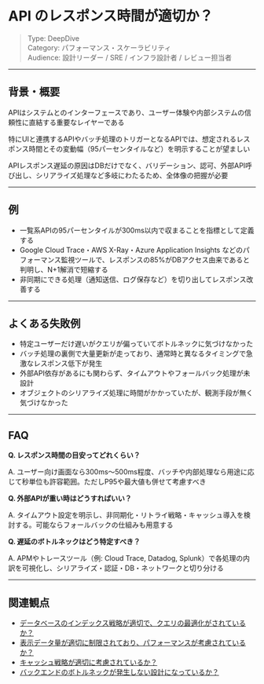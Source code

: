 # API のレスポンス時間が適切か？

> Type: DeepDive  
> Category: パフォーマンス・スケーラビリティ  
> Audience: 設計リーダー / SRE / インフラ設計者 / レビュー担当者

---

## 背景・概要

APIはシステムとのインターフェースであり、ユーザー体験や内部システムの信頼性に直結する重要なレイヤーである

特にUIと連携するAPIやバッチ処理のトリガーとなるAPIでは、想定されるレスポンス時間とその変動幅（95パーセンタイルなど）を明示することが望ましい

APIレスポンス遅延の原因はDBだけでなく、バリデーション、認可、外部API呼び出し、シリアライズ処理など多岐にわたるため、全体像の把握が必要

---

## 例

- 一覧系APIの95パーセンタイルが300ms以内で収まることを指標として定義する
- Google Cloud Trace・AWS X-Ray・Azure Application Insights などのパフォーマンス監視ツールで、レスポンスの85%がDBアクセス由来であると判明し、N+1解消で短縮する
- 非同期にできる処理（通知送信、ログ保存など）を切り出してレスポンス改善する

---

## よくある失敗例

- 特定ユーザーだけ遅いがクエリが偏っていてボトルネックに気づけなかった
- バッチ処理の裏側で大量更新が走っており、通常時と異なるタイミングで急激なレスポンス低下が発生
- 外部API依存があるにも関わらず、タイムアウトやフォールバック処理が未設計
- オブジェクトのシリアライズ処理に時間がかかっていたが、観測手段が無く気づけなかった

---

## FAQ

**Q. レスポンス時間の目安ってどれくらい？**

A. ユーザー向け画面なら300ms〜500ms程度、バッチや内部処理なら用途に応じて秒単位も許容範囲。ただしP95や最大値も併せて考慮すべき

**Q. 外部APIが重い時はどうすればいい？**

A. タイムアウト設定を明示し、非同期化・リトライ戦略・キャッシュ導入を検討する。可能ならフォールバックの仕組みも用意する

**Q. 遅延のボトルネックはどう特定すべき？**

A. APMやトレースツール（例: Cloud Trace, Datadog, Splunk）で各処理の内訳を可視化し、シリアライズ・認証・DB・ネットワークと切り分ける

---

## 関連観点

- [データベースのインデックス戦略が適切で、クエリの最適化がされているか？](https://zenn.dev/kanaria007/articles/6d1b3b244d3b5e)
- [表示データ量が適切に制限されており、パフォーマンスが考慮されているか？](https://zenn.dev/kanaria007/articles/b7676e3c4c15dc)
- [キャッシュ戦略が適切に考慮されているか？](https://zenn.dev/kanaria007/articles/f2b137ea3cd959)
- [バックエンドのボトルネックが発生しない設計になっているか？](https://zenn.dev/kanaria007/articles/5fde4acfa195b3)

